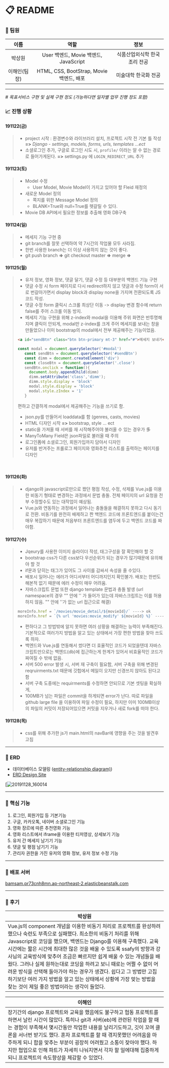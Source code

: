 # :clipboard: README



### :slightly_smiling_face: 팀원

|     이름     |                   역할                   |             정보             |
| :----------: | :--------------------------------------: | :--------------------------: |
|    박상원    |  User 백엔드, Movie 백엔드, JavaScript   | 식품산업외식학 한국조리 전공 |
| 이해인(팀장) | HTML, CSS, BootStrap, Movie 백엔드, 배포 |     미술대학 한국화 전공     |



****



*\# 목표서비스 구현 및 실제 구현 정도 (가능하다면 일자별 업무 진행 정도 포함)*

### :chart_with_upwards_trend: 진행 상황

#### 191122(금)

> - project 시작 : 환경변수와 라이브러리 설치, 프로젝트 시작 전 기본 틀 작성
>   **=>** *Django - settings, models, forms, urls, templates ...ect*
> - 소셜로그인 추가, 구글로 로그인 시도 시, `profile/` 이라는 알 수 없는 경로로 들어가게된다. **=>** settings.py 에 `LOGIN_REDIRECT_URL` 추가

#### 191123(토)

> - Model 수정
>   - User Model, Movie Model이 가지고 있어야 할 FIeid 재정의
> - 새로운 Model 정의
>   - 쪽지를 위한 Message Model 정의
>   - BLANK=True와 null=True를 헷갈릴 수 있다.
> - Movie DB API에서 필요한 정보를 추출해 영화 DB구축

#### 191124(일)

> - 메세지 기능 구현 중
> - git branch를 잘못 선택하여 약 7시간의 작업물 모두 사라짐.
> - 한번 사용한 branch는 더 이상 사용하지 않는 것이 좋다.
> - git push branch **=>** git checkout master **=>** merge **=>**  

#### 191125(월)

> - 유저 정보, 영화 정보, 댓글 달기, 댓글 수정 등 대부분의 백엔드 기능 구현
> - 댓글 수정 시 form 페이지로 다시 redirect하지 않고 댓글과 수정 form이 서로 번갈아가면서 display block과 display none을 가지며 전환되도록 JS코드 작성. 
> - 댓글 수정 form 클릭시 스크롤 최상단 이동 -> display 변경 함수에 return false를 주어 스크롤 이동 방지.
> - 메세지 기능 구현을 위해 z-index와 modal을 이용해 주위 화면은 반투명해지며 클릭이 안되게, modal만 z-index를 크게 주어 메세지를 보내는 창을 만들었으나 이미 bootstrap의 modal에서 전부 제공해주는 기능이었음. 
>
> ```html
> <a id="sendBtn" class="btn btn-primary mt-3" href="#">메세지 보내기</a>
> ```
>
> ```javascript
> const modal = document.querySelector('#modal')
>    const sendBtn = document.querySelector('#sendBtn')
>    const dimm = document.createElement('div')
>    const closeBtn = document.querySelector('.close')
>    sendBtn.onclick = function(){
>      document.body.appendChild(dimm)
>      dimm.setAttribute('class','dimm');
>      dimm.style.display = 'block'
>      modal.style.display = 'block'
>      modal.style.zIndex = '1'
>    }
> ```
>
> 편하고 간결하게 modal에서 제공해주는 기능을 쓰기로 함.
>
> - json.py를 만들어서 loaddata를 함 (genres, casts, movies)
> - HTML 디자인 시작 **=>** bootstrap, style ... ect
> - static을 가져올 때 서버를 재 시작해주어야 불러올 수 있는 경우가 多
> - ManyToMany Field은 json파일로 불러올 때 주의
> - 로그인폼에 소셜로그인, 회원가입까지 담아서 디자인
> - 유저를 반겨주는 프롤로그 페이지와 영화추천 리스트를 출력하는 페이지를 디자인

​	

#### 191126(화)

> - django와 javascript로만으로 짰던 평점 작성, 수정, 삭제를 Vue.js를 이용한 비동기 형태로 변경하는 과정에서 문법 충돌. 전체 페이지의 url 요청을 전부 수정할수도 있는 대작업이 예상됨.
> - Vue.js와 연동하는 과정에서 일어나는 충돌들을 해결하지 못하고 다시 동기로 전환. 비동기를 완전히 배제하고 짠 백엔드 코드에 프론트엔드를 붙이는건 매우 복잡하기 때문에 처음부터 프론트엔드를 염두에 두고 백엔드 코드를 짜야함.

#### 191127(수)

> - Jqeury를 사용한 이미지 슬라이더 작성, 태그구성을 잘 확인해야 할 것
> - bootstrap css가 다른 css보다 우선순위가 되는 경우가 많기때문에 유의해야 할 것
> - if문과 닫히는 태그가 있어도 그 사이를 감싸서 속성을 줄 수있다.
> - 배포시 일어나는 에러가 어디서부터 어디까지인지 확인불가. 배포는 한번도 해본적 없기 때문에 에러 수정이 매우 어려움.
> - 자바스크립트 문법 또한 django template 문법과 충돌 발생 (url namespace의 경우 "" 안에 '' 가 들어가 있는데 자바스크립트는 이를 허용하지 않음. "" 안에 ''가 없는 url 접근으로 해결)
>
> ```javascript
> moreInfo.href = `/movies/movie_detail/${movieId}/` ----> ok
> moreInfo.href = `{% url 'movies:movie_modify' ${movieId} %}` ----> error
> ```
>
> - 편하다고 그 방법밖에 알지 못하면 여러 상황을 해결하는 능력이 부족해진다. 기본적으로 여러가지 방법을 알고 있는 상태에서 가장 편한 방법을 찾아 쓰도록 하자.
> - 백엔드와 Vue.js를 연동해서 썼다면 더 효율적인 코드가 되었을텐데 자바스크립트만으로는 백엔드(db)에 접근하는게 한계가 있어서 비효율적인 코드가 짜여질 수 밖에 없음. 
> - 서버 500 error 발생 시, 서버 재 구축이 필요함, 서버 구축을 위해 변경된 reqruirments.txt 때문에 깃헙에서 메일이 오지만 신경쓰지 않아도 된다고 함
> - 서버 구축 도중에는 requirments를 수정하면 안되므로 기본 셋팅을 확실하게,
> - 100MB가 넘는 파일은 commit을 하게되면 error가 난다. 따로 파일을 github large file 을 이용하여 파일 수정이 필요, 하지만 이미 100MB이상의 파일의 커밋이 저장되어있으면 커밋을 지우거나 새로 fork를 떠야 한다.

#### 191128(목)

> - css를 위해 추가한 js가 main.html의 navBar에 영향을 주는 것을 발견후 고침

****



###  :pushpin: ERD

- 데이터베이스 모델링 ([entity-relationship diagram)](http://www.terms.co.kr/ERD.htm))
- [ERD Design Site](https://www.erdcloud.com/)

[![20191128_160014](https://user-images.githubusercontent.com/52685258/69784070-4414d900-11f8-11ea-8b4b-454c2720b8e7.png)



****



### :pushpin: 핵심 기능

1. 로그인, 회원가입 등 기본기능
2. 구글, 카카오톡, 네이버 소셜로그인 기능
3. 영화 장르에 따른 추천영화 기능
4. 영화 리스트에서 iframe을 이용한 티저영상, 상세보기 기능
5. 유저 간 메세지 남기기 기능
6. 댓글 및 평점 남기기 기능
7. 관리자 권한을 가진 유저의 영화 정보, 유저 정보 수정 기능



****



### :pushpin: 배포 서버

[bamsam.pr73cnh8mn.ap-northeast-2.elasticbeanstalk.com](http://bamsam.pr73cnh8mn.ap-northeast-2.elasticbeanstalk.com/) 



****



### :pencil: 후기

| 박상원                                                       |
| ------------------------------------------------------------ |
| Vue.js의 component 개념을 이용한 비동기 처리로 프로젝트를 완성하려 했으나 숙련도 부족으로 실패했다. 최소한의 비동기 처리를 위해 Javascript로 코딩을 했으며, 백엔드는 Django를 이용해 구축했다. 교육시간에는 짧은 시간에 최대한 많은 것을 배울 수 있도록 ssafy의 방향과 강사님의 교육방식에 맞추어 조금은 빠르지만 쉽게 배울 수 있는 개념들을 배웠다. 그러나 실제 원하는대로 코딩을 하려고 보니 때로는 어쩔 수 없이 어려운 방식을 선택해 돌아가야 하는 경우가 생겼다. 쉽다고 그 방법만 고집하기보단 여러 가지 방법을 알고 있는 상태에서 상황에 가장 맞는 방법을 찾는 것이 제일 좋은 방법이라는 생각이 들었다. |

| 이해인                                                       |
| ------------------------------------------------------------ |
| 장기간의 django 프로젝트와 교육을 했음에도 불구하고 협동 프로젝트를 하면서 날린 시간이 많았다. 특히나 git과 서버(eb)에 관련된 작업을 할 때는 경험이 부족해서 몇시간동안 작업한 내용을 날리기도하고, 깃이 꼬여 클론을 서너번 받기도 했다. 혼자 프로젝트를 할 때 겪지못했던 어려움을 마주하게 되니 합을 맞추는 부분이 굉장히 어려웠고 소통이 잦아야 했다. 하지만 협업으로 인해 파트가 자세히 나눠지면서 각자 할 일에대해 집중하게 되니 프로젝트의 속도향상을 체감할 수 있었다. |





